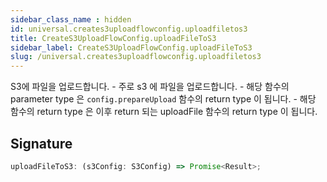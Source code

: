 ```yaml
---
sidebar_class_name : hidden
id: universal.creates3uploadflowconfig.uploadfiletos3
title: CreateS3UploadFlowConfig.uploadFileToS3
sidebar_label: CreateS3UploadFlowConfig.uploadFileToS3
slug: /universal.creates3uploadflowconfig.uploadfiletos3
---
```






S3에 파일을 업로드합니다. - 주로 s3 에 파일을 업로드합니다. - 해당 함수의 parameter type 은 `config.prepareUpload` 함수의 return type 이 됩니다. - 해당 함수의 return type 은 이후 return 되는 uploadFile 함수의 return type 이 됩니다.

## Signature

```typescript
uploadFileToS3: (s3Config: S3Config) => Promise<Result>;
```
